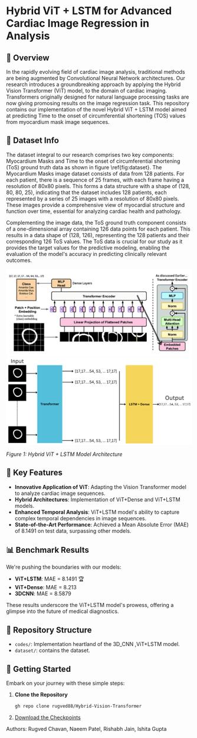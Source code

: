 # Hybrid ViT + LSTM for Advanced Cardiac Image Regression in Analysis

## 🚀 Overview

In the rapidly evolving field of cardiac image analysis, traditional methods are being augmented by Convolutional Neural Network architectures.  Our research introduces a groundbreaking approach by applying the Hybrid Vision Transformer (ViT) model, to the domain of cardiac imaging. Transformers originally designed for natural language processing tasks are now giving promosing results on the image regression task. This repository contains our implementation of the novel Hybrid ViT + LSTM model aimed at predicting Time to the onset of circumferential shortening (TOS) values from myocardium mask image sequences.

## 📸 Dataset Info
The dataset integral to our research comprises two key components: Myocardium Masks and Time to the onset of circumferential shortening (ToS) ground truth data as shown in figure \ref{fig:dataset}. The Myocardium Masks image dataset consists of data from 128 patients. For each patient, there is a sequence of 25 frames, with each frame having a resolution of 80x80 pixels. This forms a data structure with a shape of (128, 80, 80, 25), indicating that the dataset includes 128 patients, each represented by a series of 25 images with a resolution of 80x80 pixels. These images provide a comprehensive view of myocardial structure and function over time, essential for analyzing cardiac health and pathology.

Complementing the image data, the ToS ground truth component consists of a one-dimensional array containing 126 data points for each patient. This results in a data shape of (128, 126), representing the 128 patients and their corresponding 126 ToS values. The ToS data is crucial for our study as it provides the target values for the predictive modeling, enabling the evaluation of the model's accuracy in predicting clinically relevant outcomes.



<div style="text-align:center;">
    <img src="images_1/vit.png" alt="Hybrid ViT + LSTM Architecture" width="600">
</div>
<div style="text-align:center;">
    <img src="images_1/VIT_LSTM.png" alt="Hybrid ViT + LSTM Architecture" width="600">
</div>


*Figure 1: Hybrid ViT + LSTM Model Architecture*

## 🌟 Key Features

- **Innovative Application of ViT**: Adapting the Vision Transformer model to analyze cardiac image sequences.
- **Hybrid Architectures**: Implementation of ViT+Dense and ViT+LSTM models.
- **Enhanced Temporal Analysis**: ViT+LSTM model's ability to capture complex temporal dependencies in image sequences.
- **State-of-the-Art Performance**: Achieved a Mean Absolute Error (MAE) of 8.1491 on test data, surpassing other models.


## 📊 Benchmark Results

We're pushing the boundaries with our models:

- **ViT+LSTM**: MAE = 8.1491 🏆
- **ViT+Dense**: MAE = 8.213
- **3DCNN**: MAE = 8.5879

These results underscore the ViT+LSTM model's prowess, offering a glimpse into the future of medical diagnostics.

## 📁 Repository Structure

- `codes/`: Implementation heartland of the 3D_CNN ,ViT+LSTM model.
- `dataset/`: contains the dataset.

## 🚶 Getting Started

Embark on your journey with these simple steps:

1. **Clone the Repository**
   ```bash
   gh repo clone rugved88/Hybrid-Vision-Transformer

2. [Download the Checkpoints](https://drive.google.com/file/d/1fBz7bSd58DL6DF55DreUcDWrv28V5_W_/view?usp=sharing)


Authors: Rugved Chavan, Naeem Patel, Rishabh Jain, Ishita Gupta


